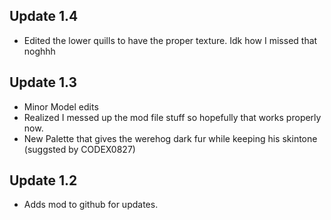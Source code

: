 ## Update 1.4
- Edited the lower quills to have the proper texture. Idk how I missed that noghhh

## Update 1.3
- Minor Model edits
- Realized I messed up the mod file stuff so hopefully that works properly now.
- New Palette that gives the werehog dark fur while keeping his skintone (suggsted by CODEX0827)

## Update 1.2
- Adds mod to github for updates.
